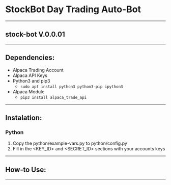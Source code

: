 # StockBot Day Trading Auto-Bot 
---
## stock-bot V.0.0.01
---

## Dependencies:
- Alpaca Trading Account
- Alpaca API Keys
- Python3 and pip3
    - ```sudo apt install python3 python3-pip ipython3```
- Alpaca Module
    - ```pip3 install alpaca_trade_api```
---
## Instalation:
### Python
1. Copy the python/example-vars.py to python/config.py
1. Fill in the <KEY_ID> and <SECRET_ID> sections with your accounts keys
---
## How-to Use:
---